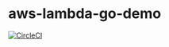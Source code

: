 # aws-lambda-go-demo

[![CircleCI](https://circleci.com/gh/hitian/aws-lambda-go-demo.svg?style=svg)](https://circleci.com/gh/hitian/aws-lambda-go-demo)